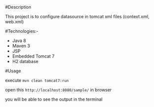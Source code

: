 #Description

This project is to configure datasource in tomcat xml files (context.xml, web.xml)

#Technologies:-

- Java 8
- Maven 3
- JSP
- Embedded Tomcat 7
- H2 database

#Usage

execute `mvn clean tomcat7:run`

open this `http://localhost:8080/sample/` in browser

you will be able to see the output in the terminal
